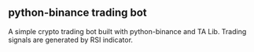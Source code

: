 ## python-binance trading bot

A simple crypto trading bot built with python-binance and TA Lib. Trading signals are generated by RSI indicator.
